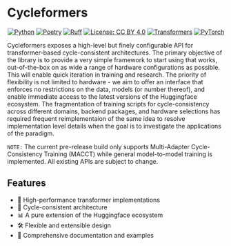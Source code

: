 # Cycleformers

<div align="center">

[![Python](https://img.shields.io/badge/python-3.11-blue.svg)](https://www.python.org/downloads/)
[![Poetry](https://img.shields.io/endpoint?url=https://python-poetry.org/badge/v0.json)](https://python-poetry.org/)
[![Ruff](https://img.shields.io/badge/code%20style-ruff-000000.svg)](https://github.com/astral-sh/ruff)
[![License: CC BY 4.0](https://img.shields.io/badge/License-CC%20BY%204.0-lightgrey.svg)](https://creativecommons.org/licenses/by/4.0/)
[![Transformers](https://img.shields.io/badge/🤗_transformers-4.46.1-yellow.svg)](https://github.com/huggingface/transformers)
[![PyTorch](https://img.shields.io/badge/PyTorch-2.4-EE4C2C.svg)](https://pytorch.org/)

<!-- [![Build Status](https://github.com/wrmthorne/cycleformers/workflows/CI-Pipeline/badge.svg)](https://github.com/wrmthorne/cycleformers/actions) -->

</div>

Cycleformers exposes a high-level but finely configurable API for transformer-based cycle-consistent architectures. The primary objective of the library is to provide a very simple framework to start using that works, out-of-the-box on as wide a range of hardware configurations as possible. This will enable quick iteration in training and research. The priority of flexibility is not limited to hardware - we aim to offer an interface that enforces no restrictions on the data, models (or number thereof), and enable immediate access to the latest versions of the Huggingface ecosystem. The fragmentation of training scripts for cycle-consistency across different domains, backend packages, and hardware selections has required frequent reimplementaion of the same idea to resolve implementation level details when the goal is to investigate the applications of the paradigm.

`NOTE:` The current pre-release build only supports Multi-Adapter Cycle-Consistency Training (MACCT) while general model-to-model training is implemented. All existing APIs are subject to change.

## Features

- 🚀 High-performance transformer implementations
- 🔄 Cycle-consistent architecture
- 📊 A pure extension of the Huggingface ecosystem
- 🛠️ Flexible and extensible design
- 📝 Comprehensive documentation and examples